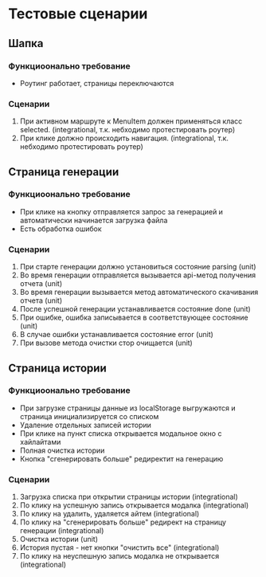 # Тестовые сценарии

## Шапка

### Функциоонально требование

- Роутинг работает, страницы переключаются

### Сценарии

1. При активном маршруте к MenuItem должен применяться класс selected. (integrational, т.к. небходимо протестировать роутер)
2. При клике должно происходить навигация. (integrational, т.к. небходимо протестировать роутер)

## Страница генерации

### Функциоонально требование

- При клике на кнопку отправляется запрос за генерацией и автоматически начинается загрузка файла
- Есть обработка ошибок

### Сценарии

1. При старте генерации должно установиться состояние parsing (unit)
2. Во время генерации отправляется вызывается api-метод получения отчета (unit)
3. Во время генерации вызывается метод автоматического скачивания отчета (unit)
4. После успешной генерации устанавливается состояние done (unit)
5. При ошибке, ошибка записывается в соответствующее состояние (unit)
6. В случае ошибки устанавливается состояние error (unit)
7. При вызове метода очистки стор очищается (unit)

## Страница истории

### Функциоонально требование

- При загрузке страницы данные из localStorage выгружаются и страница инициализируется со списком
- Удаление отдельных записей истории
- При клике на пункт списка открывается модальное окно с хайлайтами
- Полная очистка истории
- Кнопка "сгенерировать больше" редиректит на генерацию

### Сценарии

1. Загрузка списка при открытии страницы истории (integrational)
2. По клику на успешную запись открывается модалка (integrational)
3. По клику на удалить, удаляется айтем (integrational)
4. По клику на "сгенерировать больше" редирект на страницу генерации (integrational)
5. Очистка истории (unit)
6. История пустая - нет кнопки "очистить все" (integrational)
7. По клику на неуспешную запись модалка не открывается (integrational)